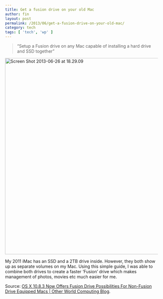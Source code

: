 ```yaml
---
title: Get a fusion drive on your old Mac
author: fin
layout: post
permalink: /2013/06/get-a-fusion-drive-on-your-old-mac/
category: tech
tags: [ 'tech', 'wp' ]
---
```

> &#8220;Setup a Fusion drive on any Mac capable of installing a hard drive and SSD together&#8221;

<img class="aligncenter size-full wp-image-863" alt="Screen Shot 2013-06-26 at 18.29.09" src="https://finbarr.dev/wp-content/uploads/2013/06/Screen-Shot-2013-06-26-at-18.29.09.png" width="899" height="645" />

My 2011 iMac has an SSD and a 2TB drive inside. However, they both show up as separate volumes on my Mac. Using this simple guide, I was able to combine both drives to create a faster &#8216;Fusion&#8217; drive which makes management of photos, movies etc much easier for me.

Source: [OS X 10.8.3 Now Offers Fusion Drive Possibilities For Non-Fusion Drive Equipped Macs | Other World Computing Blog][1].

 [1]: http://blog.macsales.com/17624-os-x-10-8-3-provides-fusion-drive-setup-option-for-non-fusion-drive-equipped-macs
